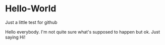 # Hello-World
Just a little test for github

Hello everybody. I'm not quite sure what's supposed to happen but ok. Just saying Hi!

